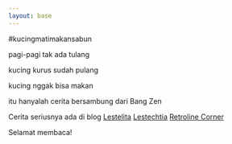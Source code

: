 ```yaml
---
layout: base
---
```

#kucingmatimakansabun

pagi-pagi tak ada tulang

kucing kurus sudah pulang

kucing nggak bisa makan

itu hanyalah cerita bersambung dari Bang Zen

Cerita seriusnya ada di blog [Lestelita](https://www.lestelita.com/2019/11/hari-pertama-mengikuti-uwrf-2019.html) 
[Lestechtia](https://www.lestechtia.com) [Retroline Corner](https://www.retrolinecorner.com)

Selamat membaca!
